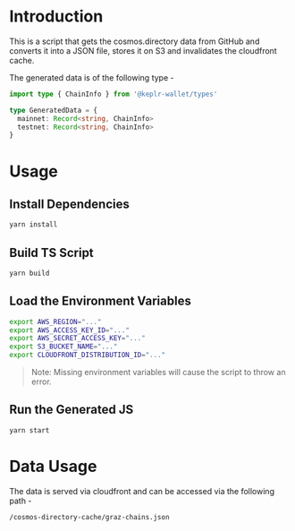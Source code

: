 # Introduction

This is a script that gets the cosmos.directory data from GitHub and converts it into a JSON file, stores it on S3 and invalidates the cloudfront cache.

The generated data is of the following type -

```ts
import type { ChainInfo } from '@keplr-wallet/types'

type GeneratedData = {
  mainnet: Record<string, ChainInfo>
  testnet: Record<string, ChainInfo>
}
```

# Usage

## Install Dependencies

```sh
yarn install
```

## Build TS Script
  
```sh
yarn build
```

## Load the Environment Variables

```sh
export AWS_REGION="..."
export AWS_ACCESS_KEY_ID="..."
export AWS_SECRET_ACCESS_KEY="..."
export S3_BUCKET_NAME="..."
export CLOUDFRONT_DISTRIBUTION_ID="..."
```

> Note: Missing environment variables will cause the script to throw an error.

## Run the Generated JS

```sh
yarn start
```

# Data Usage

The data is served via cloudfront and can be accessed via the following path -

`/cosmos-directory-cache/graz-chains.json`
